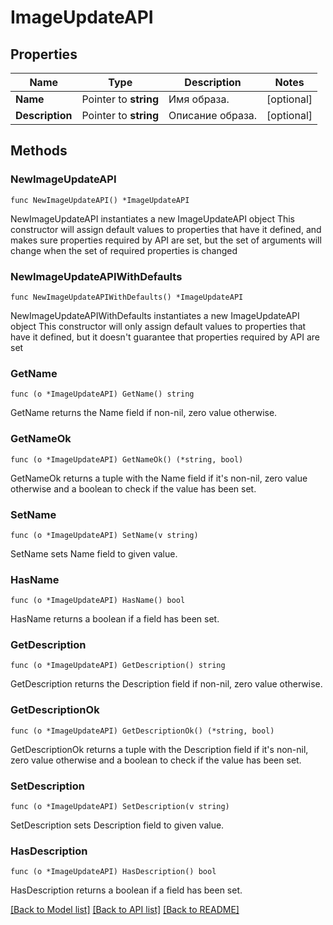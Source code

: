 # ImageUpdateAPI

## Properties

Name | Type | Description | Notes
------------ | ------------- | ------------- | -------------
**Name** | Pointer to **string** | Имя образа. | [optional] 
**Description** | Pointer to **string** | Описание образа. | [optional] 

## Methods

### NewImageUpdateAPI

`func NewImageUpdateAPI() *ImageUpdateAPI`

NewImageUpdateAPI instantiates a new ImageUpdateAPI object
This constructor will assign default values to properties that have it defined,
and makes sure properties required by API are set, but the set of arguments
will change when the set of required properties is changed

### NewImageUpdateAPIWithDefaults

`func NewImageUpdateAPIWithDefaults() *ImageUpdateAPI`

NewImageUpdateAPIWithDefaults instantiates a new ImageUpdateAPI object
This constructor will only assign default values to properties that have it defined,
but it doesn't guarantee that properties required by API are set

### GetName

`func (o *ImageUpdateAPI) GetName() string`

GetName returns the Name field if non-nil, zero value otherwise.

### GetNameOk

`func (o *ImageUpdateAPI) GetNameOk() (*string, bool)`

GetNameOk returns a tuple with the Name field if it's non-nil, zero value otherwise
and a boolean to check if the value has been set.

### SetName

`func (o *ImageUpdateAPI) SetName(v string)`

SetName sets Name field to given value.

### HasName

`func (o *ImageUpdateAPI) HasName() bool`

HasName returns a boolean if a field has been set.

### GetDescription

`func (o *ImageUpdateAPI) GetDescription() string`

GetDescription returns the Description field if non-nil, zero value otherwise.

### GetDescriptionOk

`func (o *ImageUpdateAPI) GetDescriptionOk() (*string, bool)`

GetDescriptionOk returns a tuple with the Description field if it's non-nil, zero value otherwise
and a boolean to check if the value has been set.

### SetDescription

`func (o *ImageUpdateAPI) SetDescription(v string)`

SetDescription sets Description field to given value.

### HasDescription

`func (o *ImageUpdateAPI) HasDescription() bool`

HasDescription returns a boolean if a field has been set.


[[Back to Model list]](../README.md#documentation-for-models) [[Back to API list]](../README.md#documentation-for-api-endpoints) [[Back to README]](../README.md)


